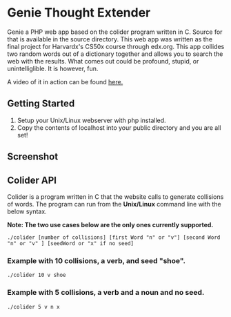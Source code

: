 # Genie Thought Extender
Genie a PHP web app based on the colider program written in C.  Source for that is available in the source directory.
This web app was written as the final project for Harvardx's CS50x course through edx.org. This app collides two random words
out of a dictionary together and allows you to search the web with the results.  What comes out could be profound, stupid, 
or unintelliglible. It is however, fun. 

A video of it in action can be found [here.](https://www.youtube.com/watch?v=7-1hr_Le_Jg)

## Getting Started
1. Setup your Unix/Linux webserver with php installed.
2. Copy the contents of localhost into your public directory and you are all set!

## Screenshot


## Colider API
Colider is a program written in C that the website calls to generate collisions of words.
The program can run from the **Unix/Linux** command line with the below syntax. 

**Note: The two use cases below are the only ones currently supported.**

`./colider [number of collisions] [first Word "n" or "v"] [second Word "n" or "v" ] [seedWord or "x" if no seed]`

### Example with 10 collisions, a verb, and seed "shoe".

`./colider 10 v shoe`

### Example with 5 collisions, a verb and a noun and no seed.

`./colider 5 v n x`
